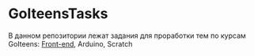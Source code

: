 # GoIteensTasks
В данном репозитории лежат задания для проработки тем по курсам GoIteens: <a href = "https://github.com/mikh-maksi/GoIteensTasks/tree/master/FE/">Front-end</a>, Arduino, Scratch
